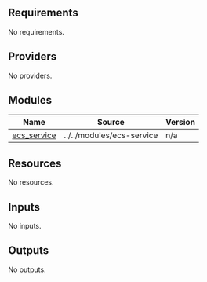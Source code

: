 <!-- BEGIN_TF_DOCS -->
## Requirements

No requirements.

## Providers

No providers.

## Modules

| Name | Source | Version |
|------|--------|---------|
| <a name="module_ecs_service"></a> [ecs\_service](#module\_ecs\_service) | ../../modules/ecs-service | n/a |

## Resources

No resources.

## Inputs

No inputs.

## Outputs

No outputs.
<!-- END_TF_DOCS -->